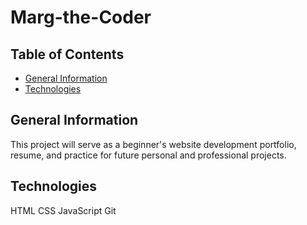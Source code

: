# Marg-the-Coder

## Table of Contents
* [General Information](#general-information)
* [Technologies](#technologies)

## General Information
  This project will serve as a beginner's website development portfolio, resume, and practice for future personal and professional projects. 

## Technologies
  HTML
  CSS
  JavaScript
  Git
  
